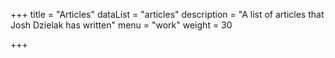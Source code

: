 +++
title = "Articles"
dataList = "articles"
description = "A list of articles that Josh Dzielak has written"
menu = "work"
weight = 30

+++
